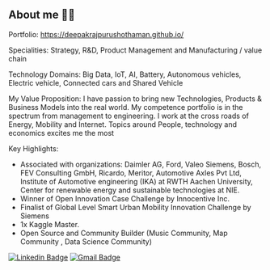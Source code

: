 ## About me 🧑🏽‍

Portfolio: https://deepakrajpurushothaman.github.io/

Specialities: Strategy, R&D, Product Management and Manufacturing / value chain

Technology Domains: Big Data, IoT, AI, Battery, Autonomous vehicles, Electric vehicle, Connected cars and Shared Vehicle

My Value Proposition:
I have passion to bring new Technologies, Products & Business Models into the real world. My competence portfolio is in the spectrum from management to engineering. I work at the cross roads of Energy, Mobility and Internet. Topics around People, technology and economics excites me the most

Key Highlights:
- Associated with organizations: Daimler AG, Ford, Valeo Siemens, Bosch, FEV Consulting GmbH, Ricardo, Meritor, Automotive Axles Pvt Ltd, Institute of Automotive engineering (IKA) at RWTH Aachen University, Center for renewable energy and sustainable technologies at NIE.
- Winner of Open Innovation Case Challenge by Innocentive Inc.
- Finalist of Global Level Smart Urban Mobility Innovation Challenge by Siemens
- 1x Kaggle Master.
- Open Source and Community Builder (Music Community, Map Community , Data Science Community)

[![Linkedin Badge](https://img.shields.io/badge/-Deepak_Raj_Purushothaman-blue?style=flat-square&logo=Linkedin&logoColor=white&link=https://www.linkedin.com/in/deepakrajpurushothaman/)](https://www.linkedin.com/in/deepakrajpurushothaman/) [![Gmail Badge](https://img.shields.io/badge/-deepakrajpurushothaman@gmail.com-c14438?style=flat-square&logo=Gmail&logoColor=white&link=mailto:deepakrajpurushothaman@gmail.com)](mailto:deepakrajpurushothaman@gmail.com)
<!--
**deepakrajpurushothaman/deepakrajpurushothaman** is a ✨ _special_ ✨ repository because its `README.md` (this file) appears on your GitHub profile.

Here are some ideas to get you started:

- 🔭 I’m currently working on ...
- 🤔 I’m looking for help with ...
- 💬 Ask me about ...
- 📫 How to reach me: ...
- 😄 Pronouns: ...
- ⚡ Fun fact: ...
-->
